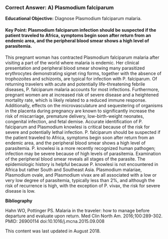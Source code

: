 
### Correct Answer: A) Plasmodium falciparum 

**Educational Objective:** Diagnose Plasmodium falciparum malaria.

#### **Key Point:** Plasmodium falciparum infection should be suspected if the patient traveled to Africa, symptoms begin soon after return from an endemic area, and the peripheral blood smear shows a high level of parasitemia.

This pregnant woman has contracted Plasmodium falciparum malaria after visiting a part of the world where malaria is endemic. Her clinical presentation and peripheral blood smear showing many parasitized erythrocytes demonstrating signet ring forms, together with the absence of trophozoites and schizonts, are typical for infection with P. falciparum. Of returning travelers with acute and potentially life-threatening febrile diseases, P. falciparum malaria accounts for most infections. Furthermore, pregnant women are at increased risk of severe disease and a heightened mortality rate, which is likely related to a reduced immune response. Additionally, effects on the microvasculature and sequestering of organisms in the placenta during pregnancy are known to significantly increase the risk of miscarriage, premature delivery, low-birth-weight neonates, congenital infection, and fetal demise.
Accurate identification of P. falciparum and Plasmodium knowlesi is critical because of the risk for severe and potentially lethal infection. P. falciparum should be suspected if the patient traveled to Africa, symptoms begin soon after return from an endemic area, and the peripheral blood smear shows a high level of parasitemia. P. knowlesi is a more recently recognized human pathogen; infection may be severe because of high levels of parasitemia. Examination of the peripheral blood smear reveals all stages of the parasite. The epidemiologic history is helpful because P. knowlesi is not encountered in Africa but rather South and Southeast Asia.
Plasmodium malariae, Plasmodium ovale, and Plasmodium vivax are all associated with a low or very low degree of parasitemia, typically less than 2%, and although the risk of recurrence is high, with the exception of P. vivax, the risk for severe disease is low.

**Bibliography**

Hahn WO, Pottinger PS. Malaria in the traveler: how to manage before departure and evaluate upon return. Med Clin North Am. 2016;100:289-302. PMID: 26900114 doi:10.1016/j.mcna.2015.09.008

This content was last updated in August 2018.